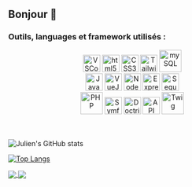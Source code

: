 ## Bonjour 👋

<!--
**HAjulien/HAjulien** is a ✨ _special_ ✨ repository because its `README.md` (this file) appears on your GitHub profile.

Here are some ideas to get you started:

- 🔭 I’m currently working on ...
- 🌱 I’m currently learning ...
- 👯 I’m looking to collaborate on ...
- 🤔 I’m looking for help with ...
- 💬 Ask me about ...
- 📫 How to reach me: ...
- 😄 Pronouns: ...
- ⚡ Fun fact: ...
-->

### Outils, languages et framework utilisés : 
<div align="center">
  <img alt="VSCode" width="35px" src="https://cdn.jsdelivr.net/gh/devicons/devicon/icons/vscode/vscode-original.svg" />
  <img alt="html5" width="35px" src="https://cdn.jsdelivr.net/gh/devicons/devicon/icons/html5/html5-original.svg" />
  <img alt="CSS3" width="35px" src="https://cdn.jsdelivr.net/gh/devicons/devicon/icons/css3/css3-original.svg" />
  <img alt="Tailwind" width="35px" src="https://cdn.jsdelivr.net/gh/devicons/devicon/icons/tailwindcss/tailwindcss-plain.svg" />
  <img alt="mySQL" width="45px" src="https://cdn.jsdelivr.net/gh/devicons/devicon/icons/mysql/mysql-original-wordmark.svg" />
  <br />
</div>

<div align="center">
  <img alt="JavaScript" width="35px" src="https://cdn.jsdelivr.net/gh/devicons/devicon/icons/javascript/javascript-original.svg" />
  <img alt="VueJS" width="35px" src="https://cdn.jsdelivr.net/gh/devicons/devicon/icons/vuejs/vuejs-original.svg" />
  <img alt="NodeJS" width="35px" src="https://cdn.jsdelivr.net/gh/devicons/devicon/icons/nodejs/nodejs-plain.svg" />
  <img alt="Express" width="35px" src="https://cdn.jsdelivr.net/gh/devicons/devicon/icons/express/express-original-wordmark.svg" />
  <img alt="Sequelize" width="35px" src="https://cdn.jsdelivr.net/gh/devicons/devicon/icons/sequelize/sequelize-original.svg" />
  <br />
</div>

<div align="center">
  <img alt="PHP" width="45px" src="https://cdn.jsdelivr.net/gh/devicons/devicon/icons/php/php-original.svg" />
  <img alt="Symfony" width="35px" src="https://cdn.jsdelivr.net/gh/devicons/devicon/icons/symfony/symfony-original.svg" />
  <img alt="Doctrine" width="35px" src="https://cdn.jsdelivr.net/gh/devicons/devicon/icons/doctrine/doctrine-plain-wordmark.svg" />
  <img alt="API Platform" width="35px" src="https://api-platform.com/static/74e20e175f4d908bbc0f1e2af28d3d66/Logo_Circle%20webby%20blue.svg" />
  <img alt="Twig" width="45px" src="https://th.bing.com/th?id=OIP.nMSVB3l7VZv3jhJK9S0q8QHaEn&w=316&h=197&c=8&rs=1&qlt=90&o=6&dpr=1.4&pid=3.1&rm=2" />
</div>
<br />
<br />

![Julien's GitHub stats](https://github-readme-stats.vercel.app/api?username=HAjulien&show_icons=true&theme=synthwave&locale=fr)

[![Top Langs](https://github-readme-stats.vercel.app/api/top-langs/?username=HAjulien&locale=fr)](https://github.com/anuraghazra/github-readme-stats)


<a href="https://github.com/HAjulien/projet-vue-Cantine-miam">
  <img align="center" src="https://github-readme-stats.vercel.app/api/pin/?username=HAjulien&repo=projet-vue-Cantine-miam&title_color=32a85a&border_color=32a85a" />
</a>
<a href="https://github.com/HAjulien/symfony-cantine-miam">
  <img align="center" src="https://github-readme-stats.vercel.app/api/pin/?username=HAjulien&repo=symfony-cantine-miam&title_color=4537a1&border_color=4537a1" />
</a>

